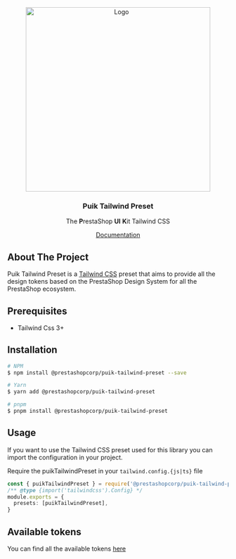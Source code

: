 <div align="center">
  <a href="https://prestashop.com">
    <img src="https://prestashop.com/sites/default/files/email/logo_x2_rebrand.png" alt="Logo" width="420">
  </a>

<h3 align="center">Puik Tailwind Preset</h3>

  <p align="center">
    The <b>P</b>restaShop <b>UI</b> <b>K</b>it Tailwind CSS
  </p>
  <a href="https://uikit.prestashop.com/">Documentation</a>
</div>

## About The Project

Puik Tailwind Preset is a [Tailwind CSS](https://tailwindcss.com/) preset that aims to provide all the design tokens based on the PrestaShop Design System for all the PrestaShop ecosystem.

## Prerequisites

- Tailwind Css 3+

## Installation

```sh
# NPM
$ npm install @prestashopcorp/puik-tailwind-preset --save

# Yarn
$ yarn add @prestashopcorp/puik-tailwind-preset

# pnpm
$ pnpm install @prestashopcorp/puik-tailwind-preset
```

## Usage

If you want to use the Tailwind CSS preset used for this library you can import the configuration in your project.

Require the puikTailwindPreset in your `tailwind.config.{js|ts}` file

```typescript
const { puikTailwindPreset } = require('@prestashopcorp/puik-tailwind-preset')
/** @type {import('tailwindcss').Config} */
module.exports = {
  presets: [puikTailwindPreset],
}
```

## Available tokens

You can find all the available tokens [here](https://github.com/PrestaShopCorp/puik/blob/main/packages/tailwind-preset/theme.ts)

